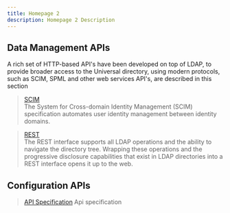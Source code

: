 ```yaml
---
title: Homepage 2
description: Homepage 2 Description
---
```


## Data Management APIs

A rich set of HTTP-based API's have been developed on top of LDAP, to provide broader access to the Universal directory, using modern protocols, such as SCIM, SPML and other web services API's, are described in this section

<section>
  
  > [SCIM](/web-services-api-guide/scim)  
  > The System for Cross-domain Identity Management (SCIM) specification automates user identity management between identity domains. 
  
  > [REST](/web-services-api-guide/rest)  
  > The REST interface supports all LDAP operations and the ability to navigate the directory tree. Wrapping these operations and the progressive disclosure capabilities that exist in LDAP directories into a REST interface opens it up to the web.
   
</section>

## Configuration APIs

<section>
  
  > [API Specification](/api)
  > Api specification
  
</section>


